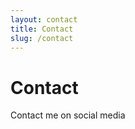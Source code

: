```yaml
---
layout: contact
title: Contact
slug: /contact
---
```

  <div class="base">
          <h1 class="page-heading">Contact</h1>
                <div class="base">
      </div>
    </div>

Contact me on social media
